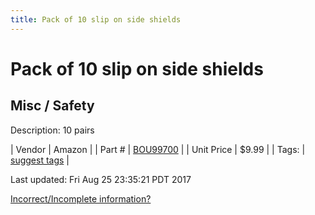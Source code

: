 ```yaml
---
title: Pack of 10 slip on side shields
---
```


# Pack of 10 slip on side shields
## Misc / Safety
Description: 	10 pairs 

| Vendor | Amazon | 
| Part # | [BOU99700](http://www.amazon.com/Bouton-Slip-On-Sideshields/dp/B002A5DLP4?ie=UTF8&psc=1&redirect=true&ref_=oh_aui_detailpage_o03_s00) | 
| Unit Price | $9.99 | 
| Tags: | [suggest tags](https://docs.google.com/forms/d/e/1FAIpQLSeWyY8v3RgOty-MyWmh9U0iivNYN_molChYyS-0U-o-kOAv_g/viewform) | 

Last updated: Fri Aug 25 23:35:21 PDT 2017

 [Incorrect/Incomplete information?](https://docs.google.com/forms/d/e/1FAIpQLSeWyY8v3RgOty-MyWmh9U0iivNYN_molChYyS-0U-o-kOAv_g/viewform)